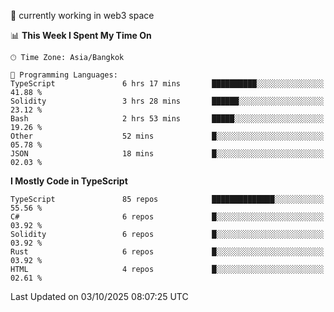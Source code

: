 🔭 currently working in web3 space

<!--START_SECTION:waka-->
📊 **This Week I Spent My Time On** 

```text
🕑︎ Time Zone: Asia/Bangkok

💬 Programming Languages: 
TypeScript               6 hrs 17 mins       ██████████░░░░░░░░░░░░░░░   41.88 % 
Solidity                 3 hrs 28 mins       ██████░░░░░░░░░░░░░░░░░░░   23.12 % 
Bash                     2 hrs 53 mins       █████░░░░░░░░░░░░░░░░░░░░   19.26 % 
Other                    52 mins             █░░░░░░░░░░░░░░░░░░░░░░░░   05.78 % 
JSON                     18 mins             █░░░░░░░░░░░░░░░░░░░░░░░░   02.03 % 
```

**I Mostly Code in TypeScript** 

```text
TypeScript               85 repos            ██████████████░░░░░░░░░░░   55.56 % 
C#                       6 repos             █░░░░░░░░░░░░░░░░░░░░░░░░   03.92 % 
Solidity                 6 repos             █░░░░░░░░░░░░░░░░░░░░░░░░   03.92 % 
Rust                     6 repos             █░░░░░░░░░░░░░░░░░░░░░░░░   03.92 % 
HTML                     4 repos             █░░░░░░░░░░░░░░░░░░░░░░░░   02.61 % 
```




 Last Updated on 03/10/2025 08:07:25 UTC
<!--END_SECTION:waka-->
